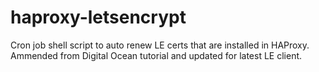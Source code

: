 # haproxy-letsencrypt
Cron job shell script to auto renew LE certs that are installed in HAProxy. Ammended from Digital Ocean tutorial and updated for latest LE client.
